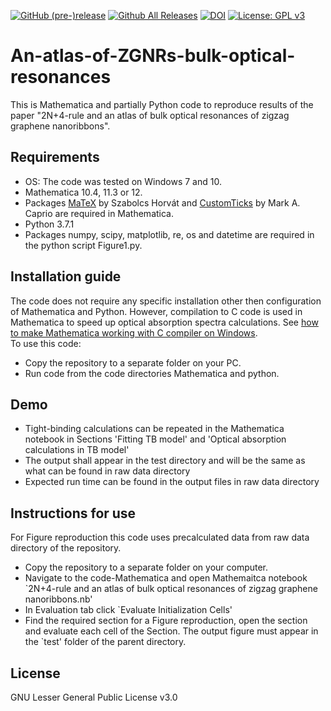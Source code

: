 [![GitHub (pre-)release](https://img.shields.io/github/release/vasilsaroka/An-atlas-of-ZGNRs-bulk-optical-resonances/all.svg)](https://github.com/vasilsaroka/An-atlas-of-ZGNRs-bulk-optical-resonances/releases)
[![Github All Releases](https://img.shields.io/github/downloads/vasilsaroka/An-atlas-of-ZGNRs-bulk-optical-resonances/total.svg)](https://github.com/vasilsaroka/An-atlas-of-ZGNRs-bulk-optical-resonances/releases)
[![DOI](https://zenodo.org/badge/DOI/10.5281/zenodo.3547546.svg)](https://doi.org/10.5281/zenodo.3547546)
[![License: GPL v3](https://img.shields.io/badge/License-LGPL%20v3-blue.svg)](https://www.gnu.org/licenses/gpl-3.0)

# An-atlas-of-ZGNRs-bulk-optical-resonances

This is Mathematica and partially Python code to reproduce results of the paper "2N+4-rule and an atlas of bulk optical resonances of zigzag graphene nanoribbons".



<h2>Requirements</h2>
<ul>
<li>OS: The code was tested on Windows 7 and 10.</li>
<li>Mathematica 10.4, 11.3 or 12.</li>
<li>Packages <a href="https://library.wolfram.com/infocenter/MathSource/9355/">MaTeX</a>  by Szabolcs Horvát and <a href="https://library.wolfram.com/infocenter/Demos/5599/">CustomTicks</a> by Mark A. Caprio  are required in Mathematica.</li>
<li>Python 3.7.1</li>
<li>Packages numpy, scipy, matplotlib, re, os and datetime are required in the python script Figure1.py.</li>
</ul>

<h2>Installation guide</h2>
<div>The code does not require any specific installation other then configuration of Mathematica and Python. However, compilation to C code is used in Mathematica to speed up optical absorption spectra calculations. See <a href="https://sites.google.com/site/sarokavasil/wolfram-mathematica">how to make Mathematica working with C compiler on Windows</a>.</div>

<div>To use this code:</div>

<ul>
  <li>Copy the repository to a separate folder on your PC.</li>
  <li>Run code from the code directories Mathematica and python.</li>
</ul>

<h2>Demo</h2>
<ul>
<li>Tight-binding calculations can be repeated in the Mathematica notebook in Sections 'Fitting TB model' and 'Optical absorption calculations in TB model'</li>
<li>The output shall appear in the test directory and will be the same as what can be found in raw data directory</li>
<li>Expected run time can be found in the output files in raw  data directory</li>
</ul>

<h2>Instructions for use</h2>
<div>For Figure reproduction this code uses precalculated data from raw data directory of the repository.</div>
<ul>
<li>Copy the repository to a separate folder on your computer.</li>
<li>Navigate to the code-Mathematica and open Mathemaitca notebook `2N+4-rule and an atlas of bulk optical resonances of zigzag graphene nanoribbons.nb'</li>
<li>In Evaluation tab click `Evaluate Initialization Cells'</li>
<li>Find the required section for a Figure reproduction, open the section and evaluate each cell of the Section. The output figure must appear in the `test' folder of the parent directory.</li>
</ul>

<h2>License</h2>
<div>GNU Lesser General Public License v3.0</div>

